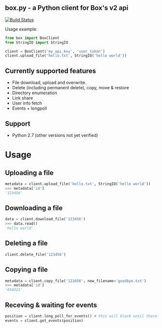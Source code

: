 box.py - a Python client for Box's v2 api
-----------------------------------------

[![Build Status](https://secure.travis-ci.org/sookasa/box.py.png?branch=master)](http://travis-ci.org/sookasa/box.py)


Usage example:
```python
from box import BoxClient
from StringIO import StringIO

client = BoxClient('my_api_key', 'user_token')
client.upload_file('hello.txt', StringIO('hello world'))
```


Currently supported features
----------------------------
- File download, upload and overwrite.
- Delete (including permanent delete), copy, move & restore
- Directory enumeration
- Link share
- User info fetch
- Events + longpoll


Support
-------
- Python 2.7 (other versions not yet verified)


Usage
=====

Uploading a file
----------------
```python
metadata = client.upload_file('hello.txt', StringIO('hello world'))
>>> metadata['id']
'123456'
```

Downloading a file
------------------
```python
data = client.download_file('123456')
>>> data.read()
'hello world'
```

Deleting a file
----------------
```python
client.delete_file('123456')
```


Copying a file
--------------
```python
metadata = client.copy_file('123456', new_filename='goodbye.txt')
>>> metadata['id']
'654321'
```


Receving & waiting for events
------------------
```python
position = client.long_poll_for_events() # this will block until there are new events
events = client.get_events(position)
```